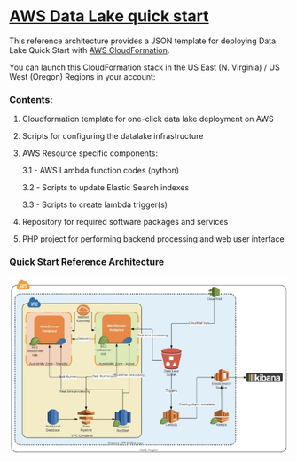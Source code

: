 
# [AWS Data Lake quick start](https://console.aws.amazon.com/cloudformation/home?region=us-east-1#/stacks/new?stackName=CWDLQuickstart&templateURL=https://s3-us-west-2.amazonaws.com/akshaypatil/aws-datalake/aws-datalake-qs.template)

This reference architecture provides a JSON template for deploying Data Lake Quick Start with [AWS CloudFormation](https://aws.amazon.com/cloudformation/).

You can launch this CloudFormation stack in the US East (N. Virginia) / US West (Oregon) Regions in your account:

### Contents:
1. Cloudformation template for one-click data lake deployment on AWS
2. Scripts for configuring the datalake infrastructure
3. AWS Resource specific components:

    3.1 - AWS Lambda function codes (python)

    3.2 - Scripts to update Elastic Search indexes
	
	3.3 - Scripts to create lambda trigger(s)

4. Repository for required software packages and services
5. PHP project for performing backend processing and web user interface

### Quick Start Reference Architecture
![Quick Start Data lake Architecture](https://github.com/akshay-ashok/cloudwick-datalake/raw/datalake-customize/images/aws-dl-qs-arch.jpg)
